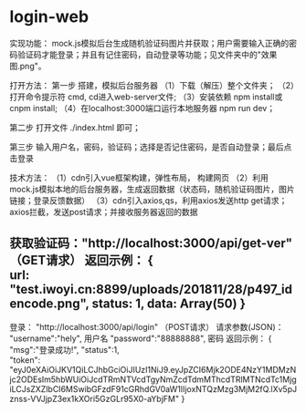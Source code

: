 # login-web
实现功能： mock.js模拟后台生成随机验证码图片并获取；用户需要输入正确的密码验证码才能登录；并且有记住密码，自动登录等功能；见文件夹中的"效果图.png"。

打开方法：
第一步  搭建，模拟后台服务器
（1）下载（解压）整个文件夹；
（2）打开命令提示符 cmd, cd进入web-server文件; 
（3）安装依赖 npm install或cnpm install; 
（4）在localhost:3000端口运行本地服务器 npm run dev；

第二步 打开文件 ./index.html 即可；

第三步 输入用户名，密码，验证码；选择是否记住密码，是否自动登录；最后点击登录

技术方法：
（1）cdn引入vue框架构建，弹性布局， 构建网页
（2）利用mock.js模拟本地的后台服务器，生成返回数据（状态码，随机验证码图片，图片链接；登录反馈数据）
（3）cdn引入axios,qs，利用axios发送http get请求；axios拦截，发送post请求；并接收服务器返回的数据

获取验证码："http://localhost:3000/api/get-ver" （GET请求）
返回示例：
     {   
         url: "test.iwoyi.cn:8899/uploads/201811/28/p497_idencode.png", 
         status: 1,
         data: Array(50)
     }
------------------------------------------

登录： "http://localhost:3000/api/login"  （POST请求）
请求参数(JSON)：
	"username":"hely",	用户名
	"password":"88888888", 密码
返回示例：
    {
    "msg":"登录成功!",
    "status":1,  
    "token":    "eyJ0eXAiOiJKV1QiLCJhbGciOiJIUzI1NiJ9.eyJpZCI6Mjk2ODE4NzY1MDMzNjc2ODEsIm5hbWUiOiJcdTRmNTVcdTgyNmZcdTdmMThcdTRlMTNcdTc1MjgiLCJsZXZlbCI6MSwibGFzdF91cGRhdGV0aW1lIjoxNTQzMzg3MjM2fQ.lXv5pJznss-VVJjpZ3ex1kXOri5GzGLr95X0-aYbjFM"
    }
